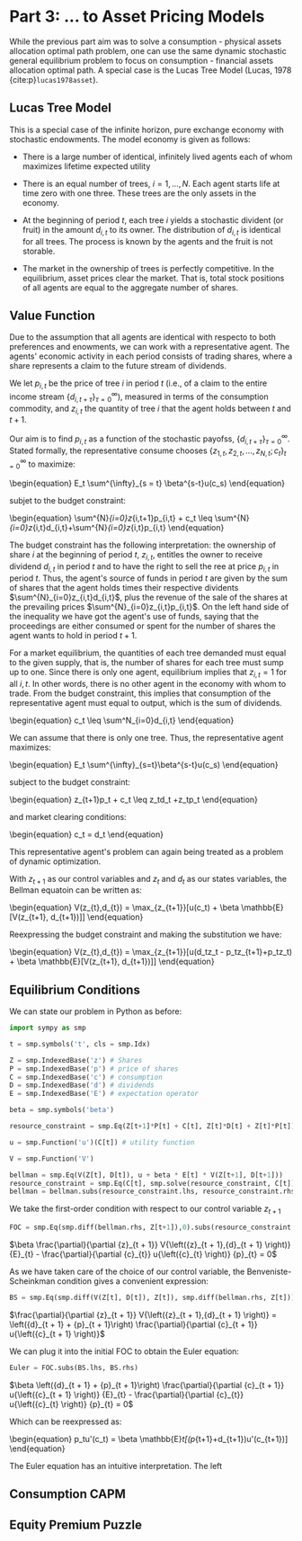 # Part 3: ... to Asset Pricing Models

While the previous part aim was to solve a consumption - physical assets allocation optimal path problem, one can use the same dynamic stochastic general equilibrium problem to focus on consumption - financial assets allocation optimal path. A special case is the Lucas Tree Model (Lucas, 1978 {cite:p}`lucas1978asset`).

## Lucas Tree Model

This is a special case of the infinite horizon, pure exchange economy with stochastic endowments. The model economy is given as follows:

- There is a large number of identical, infinitely lived agents each of whom maximizes lifetime expected utility

- There is an equal number of trees, $i = 1, ..., N$. Each agent starts life at time zero with one three. These trees are the only assets in the economy.

- At the beginning of period $t$, each tree $i$ yields a stochastic divident (or fruit) in the amount $d_{i,t}$ to its owner. The distribution of $d_{i,t}$ is identical for all trees. The process is known by the agents and the fruit is not storable.
- The market in the ownership of trees is perfectly competitive. In the equilibrium, asset prices clear the market. That is, total stock positions of all agents are equal to the aggregate number of shares.

## Value Function

Due to the assumption that all agents are identical with respecto to both preferences and enowments, we can work with a representative agent. The agents' economic activity in each period consists of trading shares, where a share represents a claim to the future stream of dividends.

We let $p_{i,t}$ be the price of tree $i$ in period $t$ (i.e., of a claim to the entire income stream $\{d_{i,t+\tau}\}^{\infty}_{\tau = 0}$), measured in terms of the consumption commodity, and $z_{i,t}$ the quantity of tree $i$ that the agent holds between $t$ and $t+1$. 

Our aim is to find $p_{i,t}$ as a function of the stochastic payofss, $\{d_{i,t+\tau}\}^{\infty}_{\tau = 0}$. Stated formally, the representative consume chooses $\{z_{1,t}, z_{2,t},...,z_{N,t};c_t\}^{\infty}_{t=0}$ to maximize:

\begin{equation}
E_t \sum^{\infty}_{s = t} \beta^{s-t}u(c_s)
\end{equation}

subjet to the budget constraint:

\begin{equation}
\sum^{N}_{i=0}z_{i,t+1}p_{i,t} + c_t \leq \sum^{N}_{i=0}z_{i,t}d_{i,t}+\sum^{N}_{i=0}z_{i,t}p_{i,t}
\end{equation}

The budget constraint has the following interpretation: the ownership of share $i$ at the beginning of period $t$, $z_{i,t}$, entitles the owner to receive dividend $d_{i,t}$ in period $t$ and to have the right to sell the ree at price $p_{i,t}$ in period $t$. Thus, the agent's source of funds in period $t$ are given by the sum of shares that the agent holds times their respective dividents $\sum^{N}_{i=0}z_{i,t}d_{i,t}$, plus the revenue of the sale of the shares at the prevailing prices $\sum^{N}_{i=0}z_{i,t}p_{i,t}$.
On the left hand side of the inequality we have got the agent's use of funds, saying that the proceedings are either consumed or spent for the number of shares the agent wants to hold in period $t+1$. 

For a market equilibrium, the quantities of each tree demanded must equal to the given supply, that is, the number of shares for each tree must sump up to one. Since there is only one agent, equilibrium implies that $z_{i,t} = 1$ for all $i,t$. In other words, there is no other agent in the economy with whom to trade. From the budget constraint, this implies that consumption of the representative agent must equal to output, which is the sum of dividends.

\begin{equation}
c_t \leq \sum^N_{i=0}d_{i,t}
\end{equation}

We can assume that there is only one tree. Thus, the representative agent maximizes:

\begin{equation}
E_t \sum^{\infty}_{s=t}\beta^{s-t}u(c_s)
\end{equation}

subject to the budget constraint:

\begin{equation}
z_{t+1}p_t + c_t \leq z_td_t +z_tp_t
\end{equation}

and market clearing conditions:

\begin{equation}
c_t = d_t
\end{equation}

This representative agent's problem can again being treated as a problem of dynamic optimization. 

With $z_{t+1}$ as our control variables and $z_t$ and $d_t$ as our states variables, the Bellman equatoin can be written as:

\begin{equation}
V(z_{t},d_{t}) = \max_{z_{t+1}}[u(c_t) + \beta \mathbb{E}[V(z_{t+1}, d_{t+1})]]
\end{equation}

Reexpressing the budget constraint and making the substitution we have:

\begin{equation}
V(z_{t},d_{t}) = \max_{z_{t+1}}[u(d_tz_t - p_tz_{t+1}+p_tz_t) + \beta \mathbb{E}[V(z_{t+1}, d_{t+1})]]
\end{equation}

## Equilibrium Conditions

We can state our problem in Python as before:

```Python
import sympy as smp

t = smp.symbols('t', cls = smp.Idx)

Z = smp.IndexedBase('z') # Shares
P = smp.IndexedBase('p') # price of shares
C = smp.IndexedBase('c') # consumption
D = smp.IndexedBase('d') # dividends
E = smp.IndexedBase('E') # expectation operator

beta = smp.symbols('beta')

resource_constraint = smp.Eq(Z[t+1]*P[t] + C[t], Z[t]*D[t] + Z[t]*P[t])

u = smp.Function('u')(C[t]) # utility function

V = smp.Function('V')

bellman = smp.Eq(V(Z[t], D[t]), u + beta * E[t] * V(Z[t+1], D[t+1]))
resource_constraint = smp.Eq(C[t], smp.solve(resource_constraint, C[t])[0])
bellman = bellman.subs(resource_constraint.lhs, resource_constraint.rhs)
```

We take the first-order condition with respect to our control variable $z_{t+1}$

```Python
FOC = smp.Eq(smp.diff(bellman.rhs, Z[t+1]),0).subs(resource_constraint.rhs, resource_constraint.lhs).simplify()
```
$\beta \frac{\partial}{\partial {z}_{t + 1}} V{\left({z}_{t + 1},{d}_{t + 1} \right)} {E}_{t} - \frac{\partial}{\partial {c}_{t}} u{\left({c}_{t} \right)} {p}_{t} = 0$

As we have taken care of the choice of our control variable, the Benveniste-Scheinkman condition gives a convenient expression:

```Python
BS = smp.Eq(smp.diff(V(Z[t], D[t]), Z[t]), smp.diff(bellman.rhs, Z[t])).subs(resource_constraint.rhs, resource_constraint.lhs).simplify().subs(t, t+1)
```

$\frac{\partial}{\partial {z}_{t + 1}} V{\left({z}_{t + 1},{d}_{t + 1} \right)} = \left({d}_{t + 1} + {p}_{t + 1}\right) \frac{\partial}{\partial {c}_{t + 1}} u{\left({c}_{t + 1} \right)}$

We can plug it into the initial FOC to obtain the Euler equation:

```Python
Euler = FOC.subs(BS.lhs, BS.rhs)
```

$\beta \left({d}_{t + 1} + {p}_{t + 1}\right) \frac{\partial}{\partial {c}_{t + 1}} u{\left({c}_{t + 1} \right)} {E}_{t} - \frac{\partial}{\partial {c}_{t}} u{\left({c}_{t} \right)} {p}_{t} = 0$

Which can be reexpressed as:

\begin{equation}
p_tu'(c_t) = \beta \mathbb{E}_t[(p_{t+1}+d_{t+1})u'(c_{t+1})]
\end{equation}

The Euler equation has an intuitive interpretation. The left

## Consumption CAPM

## Equity Premium Puzzle
